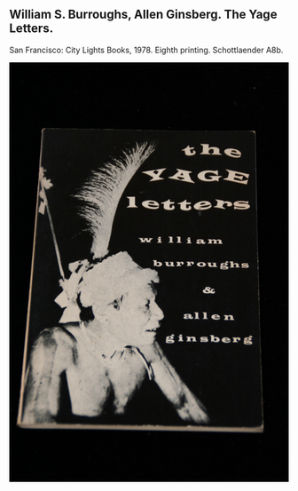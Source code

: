 ## William S. Burroughs, Allen Ginsberg. The Yage Letters.

San Francisco: City Lights Books, 1978. Eighth printing. Schottlaender A8b.

![The Yage Letters](../assets/images/the-yage-letters-2.jpg)
